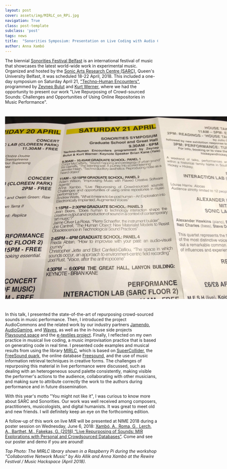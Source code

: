 ```yaml
---
layout: post
cover: assets/img/MIRLC_on_RPi.jpg
navigation: True
class: post-template
subclass: 'post'
tags: news
title:  "Sonorities Symposium: Presentation on Live Coding with Audio Commons"
author: Anna Xambó
---
```


The biennial [Sonorities Festival Belfast](http://sonorities.org.uk/) is an international festival of music that showcases the latest world-wide work in experimental music. Organized and hosted by the [Sonic Arts Research Centre (SARC)](http://www.sarc.qub.ac.uk/), Queen's University Belfast, it was scheduled 18-22 April, 2018. This included a one-day symposium on Saturday April 21, ["Techno-Human Encounters"](http://sonorities.org.uk/test-5/sonorities-symposium-all-day/), programmed by [Zeynep Bulut](https://pure.qub.ac.uk/portal/en/persons/zeynep-bulut(43a924fd-4665-43cc-bda1-e0cf97ff712f).html) and [Kurt Werner](https://pure.qub.ac.uk/portal/en/persons/kurt-werner(cf825163-5843-4f41-8416-165df363928b).html), where we had the opportunity to present our work "Live Repurposing of Crowd-sourced Sounds: Challenges and Opportunities of Using Online Repositories in Music Performance".

<a href="/assets/img/Sonorities_2018_Symposium_program.jpg" target="blank"><img style="margin:auto;margin-bottom:25px;margin-top:25px;max-width:800px;" class="img-responsive" src="/assets/img/Sonorities_2018_Symposium_program.jpg" alt="Sonorities Symposium Program">
</a>

In this talk, I presented the state-of-the-art of repurposing crowd-sourced sounds in music performance. Then, I introduced the project AudioCommons and the related work by our industry partners [Jamendo](https://www.jamendo.com/), [AudioGaming](http://www.audiogaming.net/), and [Waves](http://www.waves.com/), as well as the in-house side projects [Playsound.space](http://www.playsound.space/) and the [e-textiles project](https://www.audiocommons.org/2018/05/18/tei-2018.html).
Finally, I reflected on my own practice in musical live coding, a music improvisation practice that is based on generating code in real time. I presented code examples and musical results from using the library [MIRLC](http://github.com/axambo/MIRLC), which is based on [SuperCollider](https://supercollider.github.io), the [FreeSound quark](https://github.com/g-roma/Freesound.sc), the online database [Freesound](https://freesound.org), and the use of music information retrieval techniques in creative forms. The challenges of repurposing this material in live performance were discussed, such as dealing with an heterogeneous sound palette consistently, making visible the performer's actions to the audience, collaborating with other musicians, and making sure to attribute correctly the work to the authors during performance and in future dissemination.

With this year's motto "You might not like it", I was curious to know more about SARC and Sonorities. Our work was well received among composers, practitioners, musicologists, and digital humanists. It was great to meet old and new friends. I will definitely keep an eye on the forthcoming edition.

A follow-up of this work on live MIR will be presented at NIME 2018 during a poster session on Wednesday, June 6, 2018: [Xambó, A., Roma, G., Lerch, A., Barthet, M., Fakekas, G. (2018) “Live Repurposing of Sounds: MIR Explorations with Personal and Crowdsourced Databases”](https://nime2018.sched.com/event/EBmi/demo-poster-session-3?iframe=no&w=100%&sidebar=yes&bg=no). Come and see our poster and demo if you are around!

*Top Photo: The MIRLC library shown in a Raspberry Pi during the workshop "Collaborative Network Music" by Alo Allik and Anna Xambó at the Rewire Festival / Music Hackspace (April 2018).*
